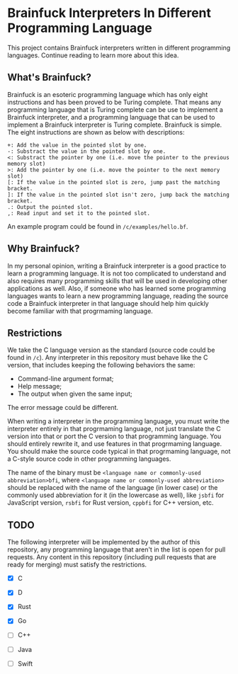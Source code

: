 # Brainfuck Interpreters In Different Programming Language
This project contains Brainfuck interpreters written in different programming languages. Continue reading to learn more about this idea.

## What's Brainfuck?
Brainfuck is an esoteric programming language which has only eight instructions and has been proved to be Turing complete. That means any programming language that is Turing complete can be use to implement a Brainfuck interpreter, and a programming language that can be used to implement a Brainfuck interpreter is Turing complete. Brainfuck is simple. The eight instructions are shown as below with descriptions:
```
+: Add the value in the pointed slot by one.
-: Substract the value in the pointed slot by one.
<: Substract the pointer by one (i.e. move the pointer to the previous memory slot)
>: Add the pointer by one (i.e. move the pointer to the next memory slot)
[: If the value in the pointed slot is zero, jump past the matching bracket.
]: If the value in the pointed slot isn't zero, jump back the matching bracket.
.: Output the pointed slot.
,: Read input and set it to the pointed slot.
```

An example program could be found in `/c/examples/hello.bf`.

## Why Brainfuck?
In my personal opinion, writing a Brainfuck interpreter is a good practice to learn a programming language. It is not too complicated to understand and also requires many programming skills that will be used in developing other applications as well. Also, if someone who has learned some programming languages wants to learn a new programming language, reading the source code a Brainfuck interpreter in that language should help him quickly become familiar with that progrmaming language.

## Restrictions
We take the C language version as the standard (source code could be found in `/c`). Any interpreter in this repository must behave like the C version, that includes keeping the following behaviors the same:
- Command-line argument format;
- Help message;
- The output when given the same input;

The error message could be different.

When writing a interpreter in the programming language, you must write the interpreter entirely in that progrmaming language, not just translate the C version into that or port the C version to that programming language. You should entirely rewrite it, and use features in that progrmaming language. You should make the source code typical in that progrmaming language, not a C-style source code in other programming languages.

The name of the binary must be `<language name or commonly-used abbreviation>bfi`, where `<language name or commonly-used abbreviation>` should be replaced with the name of the language (in lower case) or the commonly used abbreviation for it (in the lowercase as well), like `jsbfi` for JavaScript version, `rsbfi` for Rust version, `cppbfi` for C++ version, etc.

## TODO
The following interpreter will be implemented by the author of this repository, any programming language that aren't in the list is open for pull requests.
Any content in this repository (including pull requests that are ready for merging) must satisfy the restrictions.

- [x] C
- [x] D
- [x] Rust
- [x] Go
- [ ] C++
- [ ] Java
- [ ] Swift


